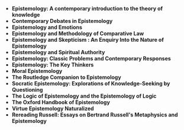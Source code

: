 
<ul>
  
 <li><b><a target="_blank" href="https://github.com/manjunath5496/Epistemology-Books/blob/master/stem(1).pdf" style="text-decoration:none;">Epistemology: A contemporary introduction to the theory of knowledge</a></b></li>
  
<li><b><a target="_blank" href="https://github.com/manjunath5496/Epistemology-Books/blob/master/stem(2).pdf" style="text-decoration:none;">Contemporary Debates in Epistemology</a></b></li>

<li><b><a target="_blank" href="https://github.com/manjunath5496/Epistemology-Books/blob/master/stem(3).pdf" style="text-decoration:none;">Epistemology and Emotions</a></b></li>
  
<li><b><a target="_blank" href="https://github.com/manjunath5496/Epistemology-Books/blob/master/stem(4).pdf" style="text-decoration:none;">Epistemology and Methodology of Comparative Law</a></b></li>
                               
  <li><b><a target="_blank" href="https://github.com/manjunath5496/Epistemology-Books/blob/master/stem(5).pdf" style="text-decoration:none;">Epistemology and Skepticism : An Enquiry Into the Nature of Epistemology</a></b></li>  
     <li><b><a target="_blank" href="https://github.com/manjunath5496/Epistemology-Books/blob/master/stem(6).pdf" style="text-decoration:none;">Epistemology and Spiritual Authority</a></b></li>  
  
<li><b><a target="_blank" href="https://github.com/manjunath5496/Epistemology-Books/blob/master/stem(7).pdf" style="text-decoration:none;">Epistemology: Classic Problems and Contemporary Responses</a></b></li>
<li><b><a target="_blank" href="https://github.com/manjunath5496/Epistemology-Books/blob/master/stem(8).pdf" style="text-decoration:none;">Epistemology: The Key Thinkers</a></b></li>
  
<li><b><a target="_blank" href="https://github.com/manjunath5496/Epistemology-Books/blob/master/stem(9).pdf" style="text-decoration:none;">Moral Epistemology</a></b></li>

<li><b><a target="_blank" href="https://github.com/manjunath5496/Epistemology-Books/blob/master/stem(10).pdf" style="text-decoration:none;">The Routledge Companion to Epistemology</a></b></li>

<li><b><a target="_blank" href="https://github.com/manjunath5496/Epistemology-Books/blob/master/stem(11).pdf" style="text-decoration:none;">Socratic Epistemology: Explorations of Knowledge-Seeking by Questioning</a></b></li>  
  
<li><b><a target="_blank" href="https://github.com/manjunath5496/Epistemology-Books/blob/master/stem(12).pdf" style="text-decoration:none;">The Logic of Epistemology and the Epistemology of Logic</a></b></li>
<li><b><a target="_blank" href="https://github.com/manjunath5496/Epistemology-Books/blob/master/stem(13).pdf" style="text-decoration:none;">The Oxford Handbook of Epistemology</a></b></li>
  
<li><b><a target="_blank" href="https://github.com/manjunath5496/Epistemology-Books/blob/master/stem(14).pdf" style="text-decoration:none;">Virtue Epistemology Naturalized</a></b></li>

<li><b><a target="_blank" href="https://github.com/manjunath5496/Epistemology-Books/blob/master/stem(15).pdf" style="text-decoration:none;">Rereading Russell: Essays on Bertrand Russell's Metaphysics and Epistemology</a></b></li>




</ul>
